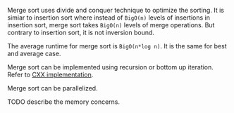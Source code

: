 
Merge sort uses divide and conquer technique to optimize the sorting. It is simiar to insertion sort where instead of `BigO(n)` levels of insertions in insertion sort, merge sort takes `BigO(n)` levels of merge operations. But contrary to insertion sort, it is not inversion bound. 

The average runtime for merge sort is `BigO(n*log n)`. It is the same for best and average case.

Merge sort can be implemented using recursion or bottom up iteration. Refer to [CXX implementation](cxx).

Merge sort can be parallelized. 

TODO describe the memory concerns.
